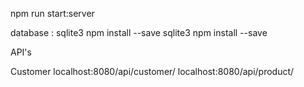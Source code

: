 npm run start:server

database : sqlite3
npm install --save sqlite3
npm install --save 


API's

Customer 
localhost:8080/api/customer/
localhost:8080/api/product/